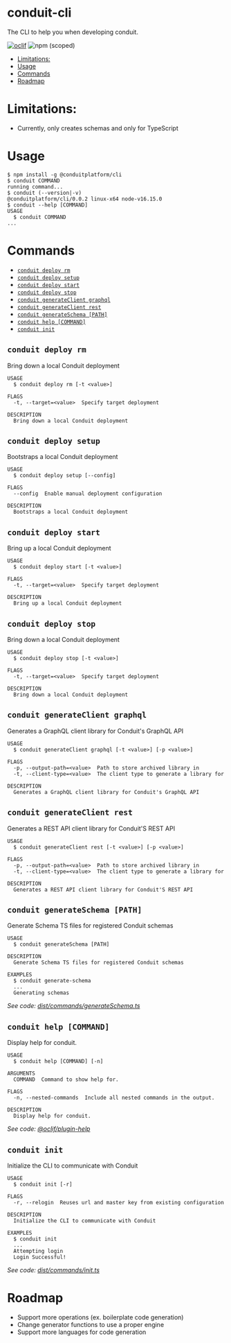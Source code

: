 conduit-cli
===========

The CLI to help you when developing conduit.

[![oclif](https://img.shields.io/badge/cli-oclif-brightgreen.svg?style=for-the-badge)](https://oclif.io)
![npm (scoped)](https://img.shields.io/npm/v/@conduitplatform/cli?style=for-the-badge)

[//]: # ([![Version]&#40;https://img.shields.io/npm/v/conduit-cli.svg&#41;]&#40;https://npmjs.org/package/conduit-cli&#41;)

[//]: # ([![Downloads/week]&#40;https://img.shields.io/npm/dw/conduit-cli.svg&#41;]&#40;https://npmjs.org/package/@conduitplatform/cli&#41;)

[//]: # ([![License]&#40;https://img.shields.io/npm/l/conduit-cli.svg&#41;]&#40;https://github.com/ConduitPlatform/CLI/blob/main/package.json&#41;)

<!-- toc -->
* [Limitations:](#limitations)
* [Usage](#usage)
* [Commands](#commands)
* [Roadmap](#roadmap)
<!-- tocstop -->

# Limitations:
* Currently, only creates schemas and only for TypeScript

# Usage
<!-- usage -->
```sh-session
$ npm install -g @conduitplatform/cli
$ conduit COMMAND
running command...
$ conduit (--version|-v)
@conduitplatform/cli/0.0.2 linux-x64 node-v16.15.0
$ conduit --help [COMMAND]
USAGE
  $ conduit COMMAND
...
```
<!-- usagestop -->

# Commands
<!-- commands -->
* [`conduit deploy rm`](#conduit-deploy-rm)
* [`conduit deploy setup`](#conduit-deploy-setup)
* [`conduit deploy start`](#conduit-deploy-start)
* [`conduit deploy stop`](#conduit-deploy-stop)
* [`conduit generateClient graphql`](#conduit-generateclient-graphql)
* [`conduit generateClient rest`](#conduit-generateclient-rest)
* [`conduit generateSchema [PATH]`](#conduit-generateschema-path)
* [`conduit help [COMMAND]`](#conduit-help-command)
* [`conduit init`](#conduit-init)

## `conduit deploy rm`

Bring down a local Conduit deployment

```
USAGE
  $ conduit deploy rm [-t <value>]

FLAGS
  -t, --target=<value>  Specify target deployment

DESCRIPTION
  Bring down a local Conduit deployment
```

## `conduit deploy setup`

Bootstraps a local Conduit deployment

```
USAGE
  $ conduit deploy setup [--config]

FLAGS
  --config  Enable manual deployment configuration

DESCRIPTION
  Bootstraps a local Conduit deployment
```

## `conduit deploy start`

Bring up a local Conduit deployment

```
USAGE
  $ conduit deploy start [-t <value>]

FLAGS
  -t, --target=<value>  Specify target deployment

DESCRIPTION
  Bring up a local Conduit deployment
```

## `conduit deploy stop`

Bring down a local Conduit deployment

```
USAGE
  $ conduit deploy stop [-t <value>]

FLAGS
  -t, --target=<value>  Specify target deployment

DESCRIPTION
  Bring down a local Conduit deployment
```

## `conduit generateClient graphql`

Generates a GraphQL client library for Conduit's GraphQL API

```
USAGE
  $ conduit generateClient graphql [-t <value>] [-p <value>]

FLAGS
  -p, --output-path=<value>  Path to store archived library in
  -t, --client-type=<value>  The client type to generate a library for

DESCRIPTION
  Generates a GraphQL client library for Conduit's GraphQL API
```

## `conduit generateClient rest`

Generates a REST API client library for Conduit'S REST API

```
USAGE
  $ conduit generateClient rest [-t <value>] [-p <value>]

FLAGS
  -p, --output-path=<value>  Path to store archived library in
  -t, --client-type=<value>  The client type to generate a library for

DESCRIPTION
  Generates a REST API client library for Conduit'S REST API
```

## `conduit generateSchema [PATH]`

Generate Schema TS files for registered Conduit schemas

```
USAGE
  $ conduit generateSchema [PATH]

DESCRIPTION
  Generate Schema TS files for registered Conduit schemas

EXAMPLES
  $ conduit generate-schema
  ...
  Generating schemas
```

_See code: [dist/commands/generateSchema.ts](https://github.com/ConduitPlatform/CLI/blob/v0.0.2/dist/commands/generateSchema.ts)_

## `conduit help [COMMAND]`

Display help for conduit.

```
USAGE
  $ conduit help [COMMAND] [-n]

ARGUMENTS
  COMMAND  Command to show help for.

FLAGS
  -n, --nested-commands  Include all nested commands in the output.

DESCRIPTION
  Display help for conduit.
```

_See code: [@oclif/plugin-help](https://github.com/oclif/plugin-help/blob/v5.1.12/src/commands/help.ts)_

## `conduit init`

Initialize the CLI to communicate with Conduit

```
USAGE
  $ conduit init [-r]

FLAGS
  -r, --relogin  Reuses url and master key from existing configuration

DESCRIPTION
  Initialize the CLI to communicate with Conduit

EXAMPLES
  $ conduit init
  ...
  Attempting login
  Login Successful!
```

_See code: [dist/commands/init.ts](https://github.com/ConduitPlatform/CLI/blob/v0.0.2/dist/commands/init.ts)_
<!-- commandsstop -->

# Roadmap
* Support more operations (ex. boilerplate code generation)
* Change generator functions to use a proper engine
* Support more languages for code generation
